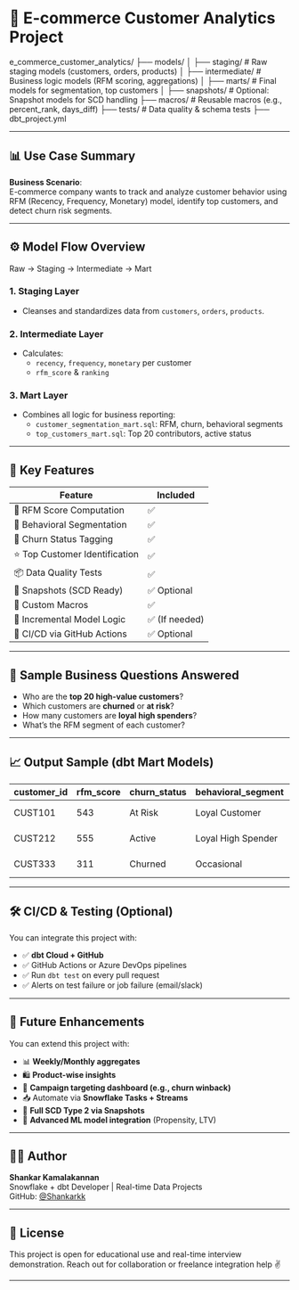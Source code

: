 # 🛒 E-commerce Customer Analytics Project
e_commerce_customer_analytics/ ├── models/ │   ├── staging/             # Raw staging models (customers, orders, products) │   ├── intermediate/        # Business logic models (RFM scoring, aggregations) │   ├── marts/               # Final models for segmentation, top customers │ ├── snapshots/               # Optional: Snapshot models for SCD handling ├── macros/                  # Reusable macros (e.g., percent_rank, days_diff) ├── tests/                   # Data quality & schema tests ├── dbt_project.yml

---

## 📊 Use Case Summary

**Business Scenario**:  
E-commerce company wants to track and analyze customer behavior using RFM (Recency, Frequency, Monetary) model, identify top customers, and detect churn risk segments.

---

## ⚙️ Model Flow Overview

Raw → Staging → Intermediate → Mart

### 1. **Staging Layer**
- Cleanses and standardizes data from `customers`, `orders`, `products`.

### 2. **Intermediate Layer**
- Calculates:
  - `recency`, `frequency`, `monetary` per customer
  - `rfm_score` & `ranking`
  
### 3. **Mart Layer**
- Combines all logic for business reporting:
  - `customer_segmentation_mart.sql`: RFM, churn, behavioral segments
  - `top_customers_mart.sql`: Top 20 contributors, active status

---

## 📌 Key Features

| Feature                          | Included   |
|----------------------------------|----------
| 🔢 RFM Score Computation         | ✅        |
| 🧠 Behavioral Segmentation       | ✅        |
| 🔁 Churn Status Tagging          | ✅        |
| ⭐ Top Customer Identification   | ✅        |
| 📦 Data Quality Tests            | ✅        |
| 📸 Snapshots (SCD Ready)         | ✅ Optional |
| 🧩 Custom Macros                 | ✅        |
| 🔁 Incremental Model Logic       | ✅ (If needed) |
| 🚀 CI/CD via GitHub Actions      | ✅ Optional |

---

## 🧠 Sample Business Questions Answered

- Who are the **top 20 high-value customers**?
- Which customers are **churned** or **at risk**?
- How many customers are **loyal high spenders**?
- What’s the RFM segment of each customer?

---

## 📈 Output Sample (dbt Mart Models)

| customer_id | rfm_score | churn_status | behavioral_segment | combined_segment               |
|-------------|-----------|---------------|---------------------|------------------------------|
| CUST101     | 543       | At Risk       | Loyal Customer      | At Risk - Loyal Customer     |
| CUST212     | 555       | Active        | Loyal High Spender  | Active - Loyal High Spender  |
| CUST333     | 311       | Churned       | Occasional          | Churned - Occasional         |

---

## 🛠️ CI/CD & Testing (Optional)

You can integrate this project with:

- ✅ **dbt Cloud + GitHub**
- ✅ GitHub Actions or Azure DevOps pipelines
- ✅ Run `dbt test` on every pull request
- ✅ Alerts on test failure or job failure (email/slack)

---

## 🌱 Future Enhancements

You can extend this project with:

- 📊 **Weekly/Monthly aggregates**
- 🛍️ **Product-wise insights**
- 🎯 **Campaign targeting dashboard (e.g., churn winback)**
- 📥 Automate via **Snowflake Tasks + Streams**
- 🔄 **Full SCD Type 2 via Snapshots**
- 🧠 **Advanced ML model integration** (Propensity, LTV)

---

## 👨‍💻 Author

**Shankar Kamalakannan**  
Snowflake + dbt Developer | Real-time Data Projects  
GitHub: [@Shankarkk](https://github.com/Shankarkk)

---

## 📎 License

This project is open for educational use and real-time interview demonstration. Reach out for collaboration or freelance integration help ✌️


---
